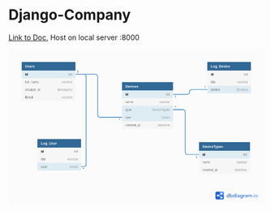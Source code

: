 # Django-Company


[Link to Doc](http://127.0.0.1:8000/doc), Host on local server :8000

![Database diagram](DBdiagram.png)